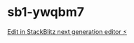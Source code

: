 # sb1-ywqbm7

[Edit in StackBlitz next generation editor ⚡️](https://stackblitz.com/~/github.com/SyFranco/sb1-ywqbm7)
